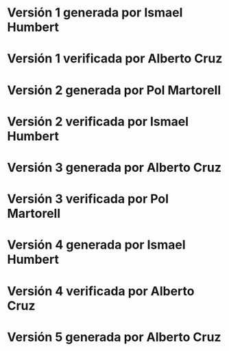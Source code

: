 # Versión 1 generada por Ismael Humbert
# Versión 1 verificada por Alberto Cruz
# Versión 2 generada por Pol Martorell
# Versión 2 verificada por Ismael Humbert
# Versión 3 generada por Alberto Cruz
# Versión 3 verificada por Pol Martorell
# Versión 4 generada por Ismael Humbert
# Versión 4 verificada por Alberto Cruz
# Versión 5 generada por Alberto Cruz
